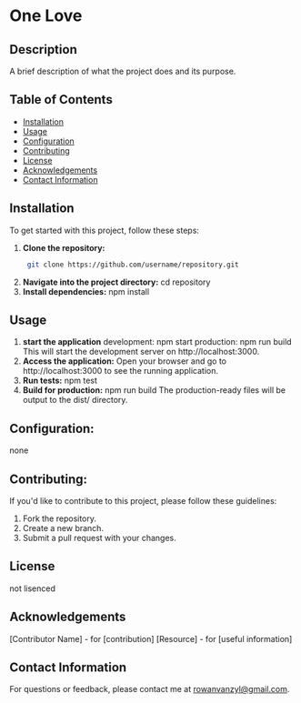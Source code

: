 # One Love

## Description
A brief description of what the project does and its purpose.

## Table of Contents
- [Installation](#installation)
- [Usage](#usage)
- [Configuration](#configuration)
- [Contributing](#contributing)
- [License](#license)
- [Acknowledgements](#acknowledgements)
- [Contact Information](#contact-information)

## Installation
To get started with this project, follow these steps:
1. **Clone the repository:**
   ```bash
    git clone https://github.com/username/repository.git
2.  **Navigate into the project directory:**
    cd repository
3.  **Install dependencies:**
    npm install

## Usage
1. **start the application**
    development: npm start
    production: npm run build
    This will start the development server on http://localhost:3000.
2. **Access the application:**
    Open your browser and go to http://localhost:3000 to see the running application.
3. **Run tests:**
   npm test
4. **Build for production:**
   npm run build
   The production-ready files will be output to the dist/ directory.

## Configuration:
none

## Contributing:
If you'd like to contribute to this project, please follow these guidelines:

1. Fork the repository.
2. Create a new branch.
3. Submit a pull request with your changes.

## License
not lisenced

## Acknowledgements
[Contributor Name] - for [contribution]
[Resource] - for [useful information]

## Contact Information
For questions or feedback, please contact me at rowanvanzyl@gmail.com.